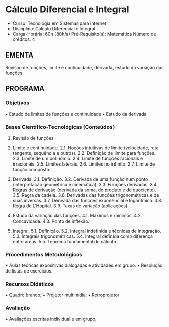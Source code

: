 # Cálculo Diferencial e Integral 

* Curso: Tecnologia em Sistemas para Internet
* Disciplina: Cálculo Diferencial e Integral                                           
* Carga-Horária: 60h (80h/a)
Pré-Requisito(s): Matemática                                                           Número de créditos: 4

## EMENTA

Revisão de funções, limite e continuidade, derivada, estudo da variação das funções.

## PROGRAMA
### Objetivos

•   Estudo de limites de funções e continuidade
•   Estudo da derivada

### Bases Científico-Tecnológicas (Conteúdos)

1. Revisão de funções

2. Limite e continuidade.
   2.1. Noções intuitivas de limite (velocidade, reta tangente, sequência e outros).
   2.2. Definição de limite para funções.
   2.3. Limite de um polinômio.
   2.4. Limite de funções racionais e irracionais.
   2.5. Limites laterais.
   2.6. Limites no infinito.
   2.7. Limite de função composta.

3. Derivada.
   3.1. Definição.
   3.2. Derivada de uma função num ponto (interpretação geométrica e cinemática).
   3.3. Funções derivadas.
   3.4. Regras de derivação (derivada da soma, do produto e do quociente).
   3.5. Regra da cadeia.
   3.6. Derivadas das funções trigonométricas e de suas inversas.
   3.7. Derivada das funções exponencial e logarítmica.
   3.8. Regra de L’Hopital.
   3.9. Taxas de variação (aplicações).

4. Estudo da variação das funções.
   4.1. Máximos e mínimos.
   4.2. Concavidade.
   4.3. Ponto de inflexão.

5. Integral.
   5.1. Definição.
   5.2. Integral indefinida e técnicas de integração.
   5.3. Integrais trigonométricas.
   5.4. Integral definida como diferença entre áreas.
   5.5. Teorema fundamental do cálculo.

### Procedimentos Metodológicos

•   Aulas teóricas expositivas dialogadas e atividades em grupo.
•   Resolução de listas de exercícios.

### Recursos Didáticos

•       Quadro branco;
•       Projetor multimídia;
•       Retroprojetor

### Avaliação

•   Avaliações escritas individual e em grupo;